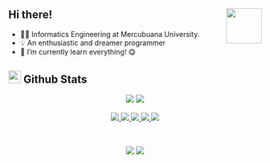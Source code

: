 <h2>
  Hi there! <img src="https://c.tenor.com/yCFHzEvKa9MAAAAi/hello.gif" width="70px" align="right" />
</h2>

- 👨‍🎓 Informatics Engineering at Mercubuana University.
- 💡 An enthusiastic and dreamer programmer
- 🔬 I’m currently learn everything! 😋

<h2>
  <img src="https://th.bing.com/th/id/R.011db7f1e14cdcefd5ed8b056f70d038?rik=NHHx7PD%2bLTi5YA&riu=http%3a%2f%2fui.trinine.net%2fwp%2fwp-content%2fuploads%2f2016%2f06%2f20160602_GraphAnimeIcon.gif&ehk=TXXGvgTPI6i%2f5xQe%2fW3mnT36hQPfIBwZcQsaKAlJWhs%3d&risl=&pid=ImgRaw&r=0" width="25">
  <b>Github Stats</b>
</h2>

<div align="center">
  <picture>
    <source
      srcset="https://github-readme-stats.vercel.app/api?username=anggara-26&show_icons=true&theme=tokyonight&hide=prs"
      media="(prefers-color-scheme: dark)"
    />
    <source
      srcset="https://github-readme-stats.vercel.app/api?username=anggara-26&show_icons=true&hide=prs"
      media="(prefers-color-scheme: light), (prefers-color-scheme: no-preference)"
    />
    <img src="https://github-readme-stats.vercel.app/api?username=anggara-26&show_icons=true&hide=prs" />
  </picture>
  <picture>
    <source
      srcset="https://github-readme-stats.vercel.app/api/top-langs/?username=anggara-26&layout=donut&theme=tokyonight"
      media="(prefers-color-scheme: dark)"
    />
    <source
      srcset="https://github-readme-stats.vercel.app/api/top-langs/?username=anggara-26&layout=donut"
      media="(prefers-color-scheme: light), (prefers-color-scheme: no-preference)"
    />
    <img src="https://github-readme-stats.vercel.app/api/top-langs/?username=anggara-26&layout=donut" />
  </picture>
</div>

<br />

<div align="center" style="margin-bottom: 3rem;">
  <a href="mailto:anggara.roshandi.putra5@gmail.com">
    <img src="https://img.shields.io/badge/-Say%20Hi!-black?style=for-the-badge&logo=gmail" />
  </a>
  <a href="https://instagram.com/anggara0526">
    <img src="https://img.shields.io/badge/-Instagram-black?style=for-the-badge&logo=instagram" />
  </a>
  <a href="https://twitter.com/Anggara0526">
    <img src="https://img.shields.io/badge/-Twitter-black?style=for-the-badge&logo=twitter" />
  </a>
  <a href="https://www.linkedin.com/in/anggara-roshandi-3a8493273/">
    <img src="https://img.shields.io/badge/-LinkedIn-black?style=for-the-badge&logo=Linkedin" />
  </a>
  <a href="https://www.hackerrank.com/anggara_roshand2?tab=topactivity">
    <img src="https://img.shields.io/badge/-Hackerrank-black?style=for-the-badge&logo=Hackerrank" />
  </a>
</div>

<div align="center">
  <img src="https://img.shields.io/github/followers/anggara-26?style=for-the-badge&logo=github" />
  <img src="https://img.shields.io/github/stars/anggara-26?style=for-the-badge&logo=github" />
</div>
